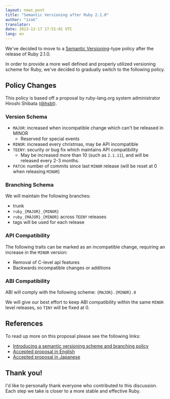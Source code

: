 ```yaml
---
layout: news_post
title: "Semantic Versioning after Ruby 2.1.0"
author: "zzak"
translator:
date: 2013-12-17 17:51:01 UTC
lang: en
---
```


We've decided to move to a [Semantic Versioning](http://semver.org/)-type
policy after the release of Ruby 2.1.0.

In order to provide a more well defined and properly utilized versioning scheme
for Ruby, we've decided to gradually switch to the following policy.

## Policy Changes

This policy is based off a proposal by ruby-lang.org system administrator
Hiroshi Shibata ([@hsbt](https://twitter.com/hsbt)).

### Version Schema

* `MAJOR`: increased when incompatible change which can't be released in MINOR
  * Reserved for special events
* `MINOR`: increased every christmas, may be API incompatible
* `TEENY`: security or bug fix which maintains API compatibility
  * May be increased more than 10 (such as `2.1.11`), and will be released every 2-3 months.
* `PATCH`: number of commits since last `MINOR` release (will be reset at 0 when releasing `MINOR`)

### Branching Schema

We will maintain the following branches:

* trunk
* `ruby_{MAJOR}_{MINOR}`
* `ruby_{MAJOR}_{MINOR}` across `TEENY` releases
* tags will be used for each release

### API Compatibility

The following traits can be marked as an incompatible change, requiring an
increase in the `MINOR` version:

* Removal of C-level api features
* Backwards incompatible changes or additions

### ABI Compatibility

ABI will comply with the following scheme: `{MAJOR}.{MINOR}.0`

We will give our best effort to keep ABI compatibility within the same `MINOR`
level releases, so `TINY` will be fixed at 0.

## References

To read up more on this proposal please see the following links:

* [Introducing a semantic versioning scheme and branching policy](http://bugs.ruby-lang.org/issues/8835)
* [Accepted proposal in English](https://gist.github.com/sorah/7803201)
* [Accepted proposal in Japanese](https://gist.github.com/hsbt/7719305)

## Thank you!

I'd like to personally thank everyone who contributed to this discussion. Each
step we take is closer to a more stable and effective Ruby.

